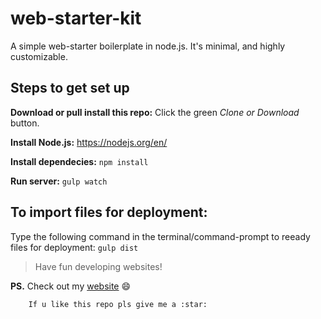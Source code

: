 # web-starter-kit
A simple web-starter boilerplate in node.js. It's minimal, and highly customizable.

## Steps to get set up

**Download or pull install this repo:** Click the green *Clone or Download* button.

**Install Node.js:** https://nodejs.org/en/

**Install dependecies:** `npm install`

**Run server:** `gulp watch`

## To import files for deployment: 

Type the following command in the terminal/command-prompt to reeady files for deployment: `gulp dist`

> Have fun developing websites!

**PS.** Check out my [website](http://www.kinshukghildial.com/) :smile:
        
        If u like this repo pls give me a :star:
